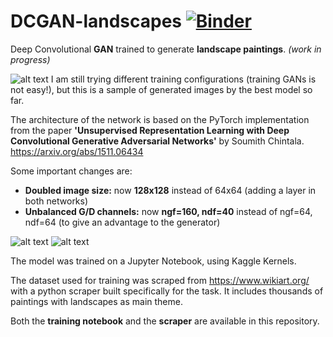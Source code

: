 # DCGAN-landscapes [![Binder](https://mybinder.org/badge_logo.svg)](https://mybinder.org/v2/gh/4ndyparr/DCGAN-landscapes/master)

Deep Convolutional **GAN** trained to generate **landscape paintings**. *(work in progress)*

![alt text](https://github.com/4ndyparr/DCGAN-landscapes/blob/master/landscapes.png)
I am still trying different training configurations (training GANs is not easy!), but this is a sample of generated images by the best model so far.

The architecture of the network is based on the PyTorch implementation from the paper **'Unsupervised Representation Learning with Deep Convolutional Generative Adversarial Networks'** by Soumith Chintala. https://arxiv.org/abs/1511.06434

Some important changes are:
  - **Doubled image size:** now **128x128** instead of 64x64 (adding a layer in both networks)
  - **Unbalanced G/D channels:** now **ngf=160, ndf=40** instead of ngf=64, ndf=64 (to give an advantage to the generator) 
     
![alt text](https://github.com/4ndyparr/DCGAN-landscapes/blob/master/Generator-128.png)
![alt text](https://github.com/4ndyparr/DCGAN-landscapes/blob/master/Discriminator-128.png)

The model was trained on a Jupyter Notebook, using Kaggle Kernels.

The dataset used for training was scraped from https://www.wikiart.org/ with a python scraper built specifically for the task. It includes thousands of paintings with landscapes as main theme.  

Both the **training notebook** and the **scraper** are available in this repository.



